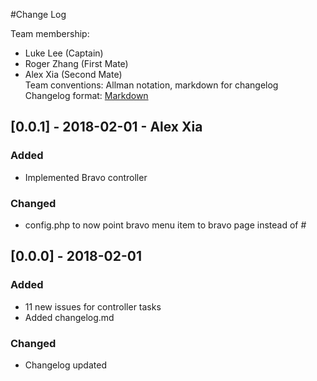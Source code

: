 #Change Log

Team membership:
- Luke Lee (Captain)
- Roger Zhang (First Mate)
- Alex Xia (Second Mate)  
Team conventions: Allman notation, markdown for changelog  
Changelog format: [Markdown](https://github.com/adam-p/markdown-here/wiki/Markdown-Cheatsheet) 

## [0.0.1] - 2018-02-01 - Alex Xia
### Added
- Implemented Bravo controller

### Changed
- config.php to now point bravo menu item to bravo page instead of #

## [0.0.0] - 2018-02-01
### Added
- 11 new issues for controller tasks
- Added changelog.md

### Changed
- Changelog updated
